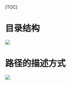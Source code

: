 [TOC]

# 目录结构

![](https://happlay-docs.oss-cn-beijing.aliyuncs.com/docs/Snipaste_2024-05-11_20-58-16.png)

# 路径的描述方式

![](https://happlay-docs.oss-cn-beijing.aliyuncs.com/docs/Snipaste_2024-05-11_21-02-14.png)